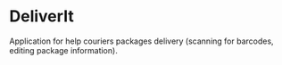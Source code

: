 # DeliverIt
Application for help couriers packages delivery (scanning for barcodes, editing package information).
